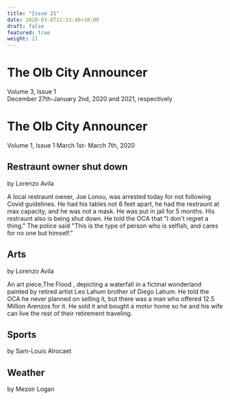 ```yaml
---
title: "Issue 21"
date: 2020-03-8T12:33:46+10:00
draft: false
featured: true
weight: 21
---
```


# The Olb City Announcer
Volume 3, Issue 1    
December 27th-January 2nd, 2020 and 2021, respectively

# The Olb City Announcer
Volume 1, Issue 1
March 1st- March 7th, 2020

## Restraunt owner shut down
by Lorenzo Avila

A local restraunt owner, Joe Lonou, was arrested today for not following Covid guidelines. He had his tables not 6 feet apart, he had the restraunt at max capacity, and he was not  a mask. He was put in jail for 5 months. His restraunt also is being shut down. He told the OCA that "I don't regret a thing." The police said "This is the type of person who is selfish, and cares for no one but himself."


## Arts
by Lorenzo Avila

An art piece,The Flood , depicting a waterfall in a fictinal wonderland painted by retired artist Leo Lahum brother of Diego Lahum. He told the OCA he never planned on selling it, but there was a man who offered 12.5 Million Arenzos for it. He sold it and bought a motor home so he and his wife can live the rest of their retirement traveling.


## Sports
by Sam-Louis Alrocaet




## Weather
by Mezoir Logan 

